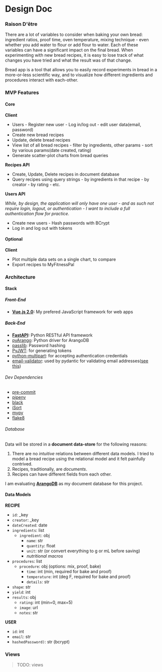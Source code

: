 # Design Doc

### Raison D'être

There are a lot of variables to consider when baking your own bread: ingredient ratios, proof time, oven temperature, mixing technique - even whether you add water to flour or add flour to water. Each of these variables can have a significant impact on the final bread. When experimenting with new bread recipes, it is easy to lose track of what changes you have tried and what the result was of that change.

Bread app is a tool that allows you to easily record experiments in bread in a more-or-less scientific way, and to visualize how different ingredients and procedures interact with each-other.

### MVP Features

#### Core

**Client**

- Users - Register new user - Log in/log out - edit user data(email, password)
- Create new bread recipes
- Update, delete bread recipes
- View list of all bread recipes - filter by ingredients, other params - sort by various params(date created, rating)
- Generate scatter-plot charts from bread queries

**Recipes API**

- Create, Update, Delete recipes in document database
- Query recipes using query strings - by ingredients in that recipe - by creator - by rating - etc.

**Users API**

_While, by design, the application will only have one user - and as such not require login, logout, or authentication - I want to include a full authentication flow for practice._

- Create new users - Hash passwords with BCrypt
- Log in and log out with tokens

#### Optional

**Client**

- Plot multiple data sets on a single chart, to compare
- Export recipes to MyFitnessPal

### Architecture

#### Stack

##### Front-End

- **[Vue.js 2.0](https://vuejs.org/):** My prefered JavaScript framework for web apps

##### Back-End

- **[FastAPI](https://fastapi.tiangolo.com/):** Python RESTful API framework
- [pyArango](https://github.com/ArangoDB-Community/pyArango): Python driver for ArangoDB
- [passlib](https://passlib.readthedocs.io/en/stable/): Password hashing
- [PyJWT](https://pyjwt.readthedocs.io/en/latest/): for generating tokens
- [python-multipart](https://andrew-d.github.io/python-multipart/): for accepting authentication credentials
- [email-validator](https://github.com/JoshData/python-email-validator): used by pydantic for validating email addresses([see this](https://fastapi.tiangolo.com/#optional-dependencies))

###### _Dev Dependencies_

- [pre-commit](https://pre-commit.com/)
- [pipenv](https://pipenv.readthedocs.io/en/latest/)
- [black](https://github.com/psf/black)
- [iSort](https://github.com/timothycrosley/isort)
- [mypy](http://www.mypy-lang.org/)
- [flake8](http://flake8.pycqa.org/en/latest/index.html#)

###### Database

Data will be stored in a **document data-store** for the following reasons:

1.  There are no _intuitive_ relations between different data models. I tried to model a bread recipe using the relational model and it felt painfully contrived.
2.  Recipes, traditionally, are _documents_.
3.  Recipes can have different fields from each other.

I am evaluating **[ArangoDB](https://www.arangodb.com/)** as my document database for this project.

#### Data Models

<!-- TODO: REPLACE WITH REAL JSON -->

**RECIPE**

- `id`: \_key
- `creator`: \_key
- `dateCreated`: date
- `ingredients`: list
  - `ingredient`: obj
    - `name`: str
    - `quantity`: float
    - `unit`: str (or convert everything to g or mL before saving)
    - _nutritional macros_
- `procedures`: list
  - `procedure`: obj (options: mix, proof, bake)
    - `time`: int (min, required for bake and proof)
    - `temperature`: int (deg F, required for bake and proof)
    - `details`: str
- `shape`: str
- `yield`: int
- `results`: obj
  - `rating`: int (min=0, max=5)
  - `image`: url
  - `notes`: str

**USER**

- `id`: int
- `email`: str
- `hashedPassword)`: str (bcrypt)

### Views

> TODO: views
